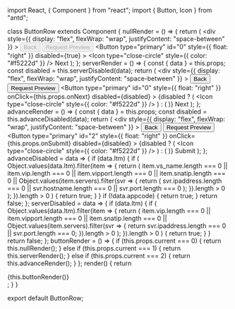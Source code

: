 import React, { Component } from "react";
import { Button, Icon } from "antd";

class ButtonRow extends Component {
  nullRender = () => {
    return (
      <div
        style={{
          display: "flex",
          flexWrap: "wrap",
          justifyContent: "space-between"
        }}
      >
        <Button type="secondary" id="1" disabled={true}>
          Back
        </Button>
        <Button type="primary" disabled={true}>
          Request Preview
        </Button>
        <Button
          type="primary"
          id="0"
          style={{ float: "right" }}
          disabled={true}
        >
          <Icon type="close-circle" style={{ color: "#f5222d" }} />
          Next
        </Button>
      </div>
    );
  };
  serverRender = () => {
    const { data } = this.props;
    const disabled = this.serverDisabled(data);
    return (
      <div
        style={{
          display: "flex",
          flexWrap: "wrap",
          justifyContent: "space-between"
        }}
      >
        <Button type="secondary" id="1" onClick={this.props.onBack}>
          Back
        </Button>
        <Button type="primary" onClick={this.props.onPreview}>
          Request Preview
        </Button>
        <Button
          type="primary"
          id="0"
          style={{ float: "right" }}
          onClick={this.props.onNext}
          disabled={disabled}
        >
          {disabled ? (
            <Icon type="close-circle" style={{ color: "#f5222d" }} />
          ) : (
            <Icon type="check-circle" />
          )}
          Next
        </Button>
      </div>
    );
  };
  advanceRender = () => {
    const { data } = this.props;
    const disabled = this.advanceDisabled(data);
    return (
      <div
        style={{
          display: "flex",
          flexWrap: "wrap",
          justifyContent: "space-between"
        }}
      >
        <Button type="secondary" id="2" onClick={this.props.onBack}>
          Back
        </Button>
        <Button type="primary" onClick={this.props.onPreview}>
          Request Preview
        </Button>
        <Button
          type="primary"
          id="2"
          style={{ float: "right" }}
          onClick={this.props.onSubmit}
          disabled={disabled}
        >
          {disabled ? (
            <Icon type="close-circle" style={{ color: "#f5222d" }} />
          ) : (
            <Icon type="check-circle" />
          )}
          Submit
        </Button>
      </div>
    );
  };
  advanceDisabled = data => {
    if (data.ltm) {
      if (
        Object.values(data.ltm).filter(item => {
          return (
            item.vs_name.length === 0 ||
            item.vip.length === 0 ||
            item.vipport.length === 0 ||
            item.snatip.length === 0 ||
            Object.values(item.servers).filter(svr => {
              return (
                svr.ipaddress.length === 0 ||
                svr.hostname.length === 0 ||
                svr.port.length === 0
              );
            }).length > 0
          );
        }).length > 0
      ) {
        return true;
      }
    }
    if (!data.appcode) {
      return true;
    }
    return false;
  };
  serverDisabled = data => {
    if (data.ltm) {
      if (
        Object.values(data.ltm).filter(item => {
          return (
            item.vip.length === 0 ||
            item.vipport.length === 0 ||
            item.snatip.length === 0 ||
            Object.values(item.servers).filter(svr => {
              return svr.ipaddress.length === 0 || svr.port.length === 0;
            }).length > 0
          );
        }).length > 0
      ) {
        return true;
      }
    }
    return false;
  };
  buttonRender = () => {
    if (this.props.current === 0) {
      return this.nullRender();
    } else if (this.props.current === 1) {
      return this.serverRender();
    } else if (this.props.current === 2) {
      return this.advanceRender();
    }
  };
  render() {
    return <div>{this.buttonRender()}</div>;
  }
}

export default ButtonRow;
